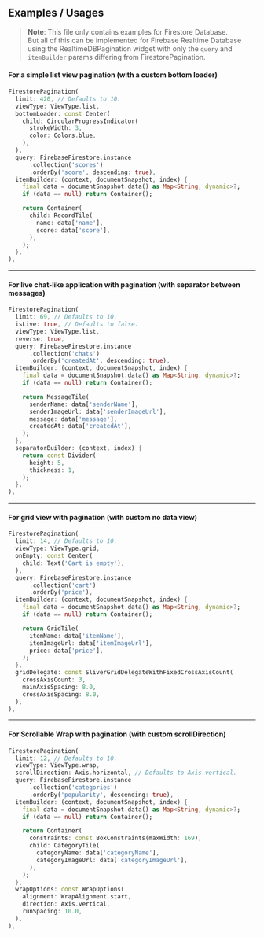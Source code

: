 ## Examples / Usages

> **Note**: This file only contains examples for Firestore Database.  
> But all of this can be implemented for Firebase Realtime Database using the
> RealtimeDBPagination widget with only the `query` and `itemBuilder` params
> differing from FirestorePagination.

#### For a simple list view pagination (with a custom bottom loader)

```dart
FirestorePagination(
  limit: 420, // Defaults to 10.
  viewType: ViewType.list,
  bottomLoader: const Center(
    child: CircularProgressIndicator(
      strokeWidth: 3,
      color: Colors.blue,
    ),
  ),
  query: FirebaseFirestore.instance
      .collection('scores')
      .orderBy('score', descending: true),
  itemBuilder: (context, documentSnapshot, index) {
    final data = documentSnapshot.data() as Map<String, dynamic>?;
    if (data == null) return Container();

    return Container(
      child: RecordTile(
        name: data['name'],
        score: data['score'],
      ),
    );
  },
),
```

<hr />

#### For live chat-like application with pagination (with separator between messages)

```dart
FirestorePagination(
  limit: 69, // Defaults to 10.
  isLive: true, // Defaults to false.
  viewType: ViewType.list,
  reverse: true,
  query: FirebaseFirestore.instance
      .collection('chats')
      .orderBy('createdAt', descending: true),
  itemBuilder: (context, documentSnapshot, index) {
    final data = documentSnapshot.data() as Map<String, dynamic>?;
    if (data == null) return Container();

    return MessageTile(
      senderName: data['senderName'],
      senderImageUrl: data['senderImageUrl'],
      message: data['message'],
      createdAt: data['createdAt'],
    );
  },
  separatorBuilder: (context, index) {
    return const Divider(
      height: 5,
      thickness: 1,
    );
  },
),
```

<hr />

#### For grid view with pagination (with custom no data view)

```dart
FirestorePagination(
  limit: 14, // Defaults to 10.
  viewType: ViewType.grid,
  onEmpty: const Center(
    child: Text('Cart is empty'),
  ),
  query: FirebaseFirestore.instance
      .collection('cart')
      .orderBy('price'),
  itemBuilder: (context, documentSnapshot, index) {
    final data = documentSnapshot.data() as Map<String, dynamic>?;
    if (data == null) return Container();

    return GridTile(
      itemName: data['itemName'],
      itemImageUrl: data['itemImageUrl'],
      price: data['price'],
    );
  },
  gridDelegate: const SliverGridDelegateWithFixedCrossAxisCount(
    crossAxisCount: 3,
    mainAxisSpacing: 8.0,
    crossAxisSpacing: 8.0,
  ),
),
```

<hr />

#### For Scrollable Wrap with pagination (with custom scrollDirection)

```dart
FirestorePagination(
  limit: 12, // Defaults to 10.
  viewType: ViewType.wrap,
  scrollDirection: Axis.horizontal, // Defaults to Axis.vertical.
  query: FirebaseFirestore.instance
      .collection('categories')
      .orderBy('popularity', descending: true),
  itemBuilder: (context, documentSnapshot, index) {
    final data = documentSnapshot.data() as Map<String, dynamic>?;
    if (data == null) return Container();

    return Container(
      constraints: const BoxConstraints(maxWidth: 169),
      child: CategoryTile(
        categoryName: data['categoryName'],
        categoryImageUrl: data['categoryImageUrl'],
      ),
    );
  },
  wrapOptions: const WrapOptions(
    alignment: WrapAlignment.start,
    direction: Axis.vertical,
    runSpacing: 10.0,
  ),
),
```
